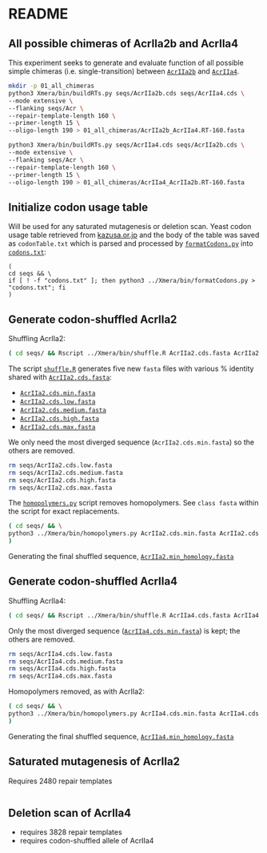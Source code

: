 # README

## All possible chimeras of AcrIIa2b and AcrIIa4
This experiment seeks to generate and evaluate function of all 
possible simple chimeras (i.e. single-transition) between 
[`AcrIIa2b`](seqs/AcrIIa2b.cds.fasta) and [`AcrIIa4`](seqs/AcrIIa4.cds.fasta).

```bash
mkdir -p 01_all_chimeras
python3 Xmera/bin/buildRTs.py seqs/AcrIIa2b.cds seqs/AcrIIa4.cds \
--mode extensive \
--flanking seqs/Acr \
--repair-template-length 160 \
--primer-length 15 \
--oligo-length 190 > 01_all_chimeras/AcrIIa2b_AcrIIa4.RT-160.fasta

python3 Xmera/bin/buildRTs.py seqs/AcrIIa4.cds seqs/AcrIIa2b.cds \
--mode extensive \
--flanking seqs/Acr \
--repair-template-length 160 \
--primer-length 15 \
--oligo-length 190 > 01_all_chimeras/AcrIIa4_AcrIIa2b.RT-160.fasta
```


## Initialize codon usage table
Will be used for any saturated mutagenesis or deletion scan. Yeast codon usage table retrieved from [kazusa.or.jp](https://www.kazusa.or.jp/codon/cgi-bin/showcodon.cgi?species=4932&aa=1&style=N) and the body of the table was saved as  `codonTable.txt` which is parsed and processed by [`formatCodons.py`](https://github.com/cory-weller/Xmera/blob/b33db0d/bin/formatCodons.py) into [`codons.txt`](seqs/codons.txt):

```
(
cd seqs && \
if [ ! -f "codons.txt" ]; then python3 ../Xmera/bin/formatCodons.py > "codons.txt"; fi 
)
```

## Generate codon-shuffled AcrIIa2
Shuffling AcrIIa2:
```bash
( cd seqs/ && Rscript ../Xmera/bin/shuffle.R AcrIIa2.cds.fasta AcrIIa2.cds.fasta )
```

The script [`shuffle.R`](https://github.com/cory-weller/Xmera/blob/b33db0d/bin/shuffle.R) generates five new `fasta` files with various % identity shared with [`AcrIIa2.cds.fasta`](seqs/AcrIIa2.cds.fasta):
* [`AcrIIa2.cds.min.fasta`](seqs/AcrIIa2.cds.min.fasta)
* [`AcrIIa2.cds.low.fasta`](seqs/AcrIIa2.cds.low.fasta)
* [`AcrIIa2.cds.medium.fasta`](seqs/AcrIIa2.cds.medium.fasta)
* [`AcrIIa2.cds.high.fasta`](seqs/AcrIIa2.cds.high.fasta)
* [`AcrIIa2.cds.max.fasta`](seqs/AcrIIa2.cds.max.fasta)

We only need the most diverged sequence (`AcrIIa2.cds.min.fasta`) so the others are removed.
```bash
rm seqs/AcrIIa2.cds.low.fasta
rm seqs/AcrIIa2.cds.medium.fasta
rm seqs/AcrIIa2.cds.high.fasta
rm seqs/AcrIIa2.cds.max.fasta
```

The [`homopolymers.py`](https://github.com/cory-weller/Xmera/blob/b33db0d//bin/homopolymers.py) script removes homopolymers. See `class fasta` within the script for exact replacements.
```bash
( cd seqs/ && \
python3 ../Xmera/bin/homopolymers.py AcrIIa2.cds.min.fasta AcrIIa2.cds.fasta > AcrIIa2.min_homology.fasta
)
```
Generating the final shuffled sequence, [`AcrIIa2.min_homology.fasta`](seqs/AcrIIa2.min_homology.fasta)


## Generate codon-shuffled AcrIIa4
Shuffling AcrIIa4:
```bash
( cd seqs/ && Rscript ../Xmera/bin/shuffle.R AcrIIa4.cds.fasta AcrIIa4.cds.fasta )
```
Only the most diverged sequence ([`AcrIIa4.cds.min.fasta`](seqs/AcrIIa4.cds.min.fasta)) is kept; the others are removed.
```bash
rm seqs/AcrIIa4.cds.low.fasta
rm seqs/AcrIIa4.cds.medium.fasta
rm seqs/AcrIIa4.cds.high.fasta
rm seqs/AcrIIa4.cds.max.fasta
```

Homopolymers removed, as with AcrIIa2:
```bash
( cd seqs/ && \
python3 ../Xmera/bin/homopolymers.py AcrIIa4.cds.min.fasta AcrIIa4.cds.fasta > AcrIIa4.min_homology.fasta
)
```
Generating the final shuffled sequence, [`AcrIIa4.min_homology.fasta`](seqs/AcrIIa4.min_homology.fasta)


## Saturated mutagenesis of AcrIIa2
Requires 2480 repair templates
```

```



## Deletion scan of AcrIIa4
* requires 3828 repair templates
* requires codon-shuffled allele of AcrIIa4



```

```



